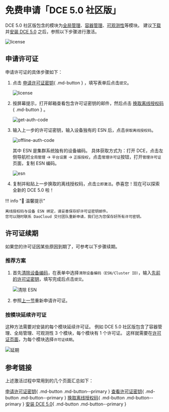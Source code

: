 # 免费申请「DCE 5.0 社区版」

DCE 5.0 社区版包含的模块为[全局管理](../ghippo/intro/index.md)、[容器管理](../kpanda/intro/index.md)、[可观测性](../insight/intro/index.md)等模块。
建议[下载](../download/index.md)并[安装 DCE 5.0](../install/community/k8s/online.md) 之后，参照以下步骤进行激活。

![license](https://docs.daocloud.io/daocloud-docs-images/docs/images/license01.png)

## 申请许可证

申请许可证的具体步骤如下：

1. 点击 [申请许可证密钥](https://qingflow.com/f/58604bf8){ .md-button } ，填写表单后点击`提交`。

    ![license](https://docs.daocloud.io/daocloud-docs-images/docs/images/license011.png)

2. 按屏幕提示，打开邮箱查看包含许可证密钥的邮件，然后点击 [换取离线授权码](https://license.daocloud.io/dce5-license){ .md-button } 。

    ![get-auth-code](https://docs.daocloud.io/daocloud-docs-images/docs/images/license012.png)

3. 输入上一步的许可证密钥，输入设备独有的 ESN 后，点击`获取离线授权码`。

    ![offline-auth-code](https://docs.daocloud.io/daocloud-docs-images/docs/images/license03.png)

    其中 ESN 是集群系统独有的设备编码。
    具体获取方式为：打开 DCE，点击左侧导航栏`全局管理` -> `平台设置` -> `正版授权`，点击`管理许可证`按钮，打开`管理许可证`页面，复制 ESN 编码。

    ![esn](https://docs.daocloud.io/daocloud-docs-images/docs/zh/docs/images/license02.jpg)

4. 复制并粘贴上一步换取的离线授权码，点击`立即激活`。恭喜您！现在可以探索全新的 DCE 5.0 啦！

!!! info "📢 温馨提示"

    离线授权码与设备 ESN 绑定，请妥善保存好许可证密钥邮件。
    您可以随时联系 DaoCloud 交付团队重新申请，我们已为您保存好所有许可密钥。

## 许可证续期

如果您的许可证因某些原因到期了，可参考以下步骤续期。

### 推荐方案

1. 首先[清除设备编码](https://qingflow.com/f/58604bf8)，在表单中选择`清除设备编码（ESN/Cluster ID）`，输入[先前的许可证密钥](https://license.daocloud.io/dce5-licenses)，填写完成后点击`提交`。

    ![清除 ESN](https://docs.daocloud.io/daocloud-docs-images/docs/images/esn.png)

2. 参照[上一节](#_1)重新申请许可证。

### 按模块延续许可证

这种方法需要对安装的每个模块延续许可证。
例如 DCE 5.0 社区版包含了容器管理、全局管理、可观测性 3 个模块，每个模块有 1 个许可证。
这样就需要在[许可证页面](https://qingflow.com/f/58604bf8)，为每个模块选择`许可证续期`。

![延期](https://docs.daocloud.io/daocloud-docs-images/docs/images/extend.png)

## 参考链接

上述激活过程中常用到的几个页面汇总如下：

[申请许可证密钥](https://qingflow.com/f/58604bf8){ .md-button .md-button--primary }
[查看许可证密钥](https://license.daocloud.io/dce5-licenses){ .md-button .md-button--primary }
[换取离线授权码](https://license.daocloud.io/dce5-license){ .md-button .md-button--primary }
[安装 DCE 5.0](../install/index.md){ .md-button .md-button--primary }
